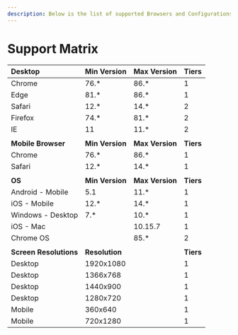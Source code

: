 ```yaml
---
description: Below is the list of supported Browsers and Configurations for CircleHD Portal
---
```


# Support Matrix

| **Desktop** | **Min Version** | **Max Version** | **Tiers** |
| :--- | :--- | :--- | :--- |
| Chrome | 76.\* | 86.\* | 1 |
| Edge | 81.\* | 86.\* | 1 |
| Safari | 12.\* | 14.\* | 2 |
| Firefox | 74.\* | 81.\* | 2 |
| IE | 11 | 11.\* | 2 |
|  |  |  |  |
| **Mobile Browser** | **Min Version** | **Max Version** | **Tiers** |
| Chrome | 76.\* | 86.\* | 1 |
| Safari | 12.\* | 14.\* | 1 |
|  |  |  |  |
| **OS** | **Min Version** | **Max Version** | **Tiers** |
| Android - Mobile | 5.1 | 11.\* | 1 |
| iOS - Mobile | 12.\* | 14.\* | 1 |
| Windows - Desktop | 7.\* | 10.\* | 1 |
| iOS - Mac |  | 10.15.7 | 1 |
| Chrome OS |  | 85.\* | 2 |
|  |  |  |  |
| **Screen Resolutions** | **Resolution** |  | **Tiers** |
| Desktop | 1920x1080 |  | 1 |
| Desktop | 1366x768 |  | 1 |
| Desktop | 1440x900 |  | 1 |
| Desktop | 1280x720 |  | 1 |
| Mobile | 360x640 |  | 1 |
| Mobile | 720x1280 |  | 1 |

